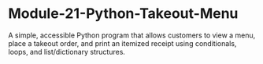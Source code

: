 # Module-21-Python-Takeout-Menu
A simple, accessible Python program that allows customers to view a menu, place a takeout order, and print an itemized receipt using conditionals, loops, and list/dictionary structures.
